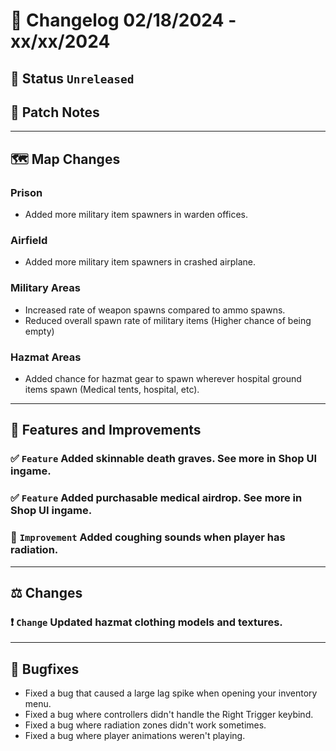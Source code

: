 # :bookmark_tabs:  Changelog 02/18/2024 - xx/xx/2024

## :red_circle: Status `Unreleased`
<!-- ## :green_circle: Status `Released` -->

## :speech_balloon: Patch Notes

________

## :world_map: Map Changes

### Prison
- Added more military item spawners in warden offices.

### Airfield
- Added more military item spawners in crashed airplane.

### Military Areas
- Increased rate of weapon spawns compared to ammo spawns.
- Reduced overall spawn rate of military items (Higher chance of being empty)

### Hazmat Areas
- Added chance for hazmat gear to spawn wherever hospital ground items spawn (Medical tents, hospital, etc).

________

## :loudspeaker: Features and Improvements


### :white_check_mark: `Feature` Added skinnable death graves. See more in Shop UI ingame.

### :white_check_mark: `Feature` Added purchasable medical airdrop. See more in Shop UI ingame.

### :arrow_up_small: `Improvement` Added coughing sounds when player has radiation.

________

## :balance_scale: Changes

### :exclamation: `Change` Updated hazmat clothing models and textures.

________

## :bug: Bugfixes
- Fixed a bug that caused a large lag spike when opening your inventory menu.
- Fixed a bug where controllers didn't handle the Right Trigger keybind.
- Fixed a bug where radiation zones didn't work sometimes.
- Fixed a bug where player animations weren't playing.
